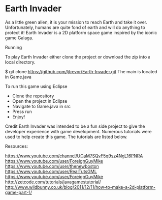 # Earth Invader

As a little green alien, it is your mission to reach Earth and take it over. Unfortunately, humans are quite fond of earth and will do anything to protect it! Earth Invader is a 2D platform space game inspired by the iconic game Galaga.


Running

To play Earth Invader either clone the project or download the zip into a local directory.

$ git clone https://github.com/ljtrevor/Earth-Invader.git
The main is located in Game.java

To run this game using Eclipse
 - Clone the repository
 - Open the project in Eclipse
 - Navigate to Game.java in src
 - Press run
 - Enjoy!
 

Credit
Earth Invader was intended to be a fun side project to give the developer experience with game development. 
Numerous tutorials were used to help create this game. The tutorials are listed below. 

Resources:

https://www.youtube.com/channel/UCaM7SQvF5q9sz4NgL16PNRA
https://www.youtube.com/user/ForeignGuyMike
https://www.youtube.com/user/thenewboston
https://www.youtube.com/user/RealTutsGML
https://www.youtube.com/user/ForeignGuyMike
http://zetcode.com/tutorials/javagamestutorial/
http://www.wildbunny.co.uk/blog/2011/12/11/how-to-make-a-2d-platform-game-part-1/



